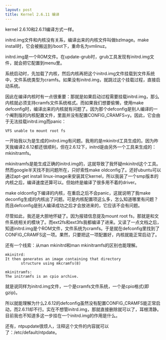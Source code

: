 ```yaml
---
layout: post
title: Kernel 2.6.11 编译
---
```


kernel 2.6.10和2.6.11编译方式一样。

initrd.img文件和内核没有关系，编译出来的内核文件叫做bzImage。make install时，它会被搬运到/boot下，重命名为vmlinuz。

initrd.img是一个ROM文件。在update-grub时，grub工具发现有initrd.img文件，就会把它配置到menu里。

系统启动时，先加载了内核，然后内核再把这个initrd.img文件挂载到文件系统中，文件系统类型为cramfs。如果没有initrd.img，就跳过这个挂载过程，直接启动系统。

因此在编译内核时有一点很重要：那就是如果启动过程需要挂载initrd.img，那么内核就必须支持cramfs文件系统格式。而如果我们想要偷懒，使用make defconfig时，编译出来的内核就有问题了。因为那个defconfig是别人编译的一个阉割版的内核配置文件，里面并没有配置CONFIG_CRAMFS=y。因此，它会由于无法挂载initrd.img而panic：

```
VFS unable to mount root fs
```

一开始我以为是生成的initrd.img有问题。我用的是mkinitrd工具生成的。因为昨天我编译2.6.12都还很顺利，但在2.6.12下，initrd是由另外一个工具来生成的：mkinitramfs。

mkinitramfs是能生成正确的initrd.img的，这就导致了我怀疑mkinitrd这个工具。然而google半天找不到问题所在，只好索性make oldconfig了。还好ubuntu可以通过apt-get install linux-image来安装其它kernel，所以我装了一个smp版本的内核之后，编译速度还算可以。但始终是编译了很多用不着的driver。

make oldconfig下编译的内核，在重启之后不会panic，这就说明了我make deconfig生成的内核出了问题。可是内核配置项这么多，怎么知道哪里有问题？而且defconfig是别人编译成功之后才会放进来的，它应该不会有问题。

尽管如此，我还是大胆地怀疑了。因为报错信息提及mount root fs，那就是和文件系统相关的模块了。而ext2fs和ext3fs我都编译了进来。又读了一点文档之后，知道initrd.img是个ROM文件，文件系统为cramfs。于是就在defconfig里找到了CONFIG_CRAMFS这一项。果然，只要把这一项配置好，内核就能正常启动了。

还有一个线索：从man mkinitrd和man mkinitramfs的区别也能理解。

```
mkinitrd:
It then generates an image containing that directory
       structure using mkcramfs(8)
       
mkinitramfs:
The initramfs is an cpio archive.
```

就是说同样为initrd.img文件，一个是cramfs文件系统，一个是cpio格式(即gzip)。

所以就能理解为什么2.6.12的defconfig虽然没有配置CONFIG_CRAMFS能正常启动，而2.6.11却不行。实在不想管initrd.img，那就直接删除就可以了，耳根清静。目前我也不知道多这一步挂在一个initrd.img的作用是什么。

还有，ntpupdate很烦人，注释这个文件的内容就可以了：/etc/default/ntpdate。
